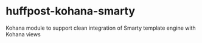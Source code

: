 huffpost-kohana-smarty
======================

Kohana module to support clean integration of Smarty template engine with Kohana views
